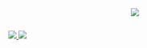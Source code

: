 
<body>
	</div>
	<div align="center">
	<img src="https://github.com/gabrielfveras/gabrielfveras/blob/output/github-contribution-grid-snake.svg">		
	</div>
</body>

##

<div>
  <a href="https://www.python.org/">
  <img src="https://img.shields.io/badge/Python-3776AB?style=for-the-badge&logo=python&logoColor=white">
  </a>
  <img src = "https://img.shields.io/badge/C%2B%2B-00599C?style=for-the-badge&logo=c%2B%2B&logoColor=white">
</div>
